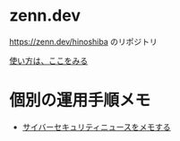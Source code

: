 zenn.dev
===

https://zenn.dev/hinoshiba のリポジトリ  

[使い方は、ここをみる](https://zenn.dev/zenn/articles/zenn-cli-guide)

# 個別の運用手順メモ
* [サイバーセキュリティニュースをメモする](./docs/cybersecurity_memo.md)
